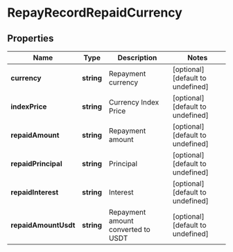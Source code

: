 # RepayRecordRepaidCurrency

## Properties

Name | Type | Description | Notes
------------ | ------------- | ------------- | -------------
**currency** | **string** | Repayment currency | [optional] [default to undefined]
**indexPrice** | **string** | Currency Index Price | [optional] [default to undefined]
**repaidAmount** | **string** | Repayment amount | [optional] [default to undefined]
**repaidPrincipal** | **string** | Principal | [optional] [default to undefined]
**repaidInterest** | **string** | Interest | [optional] [default to undefined]
**repaidAmountUsdt** | **string** | Repayment amount converted to USDT | [optional] [default to undefined]

